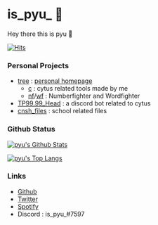 # is_pyu_ 🌙
Hey there this is pyu 👋

[![Hits](https://hits.seeyoufarm.com/api/count/incr/badge.svg?url=https%3A%2F%2Fgithub.com%2Fis-pyu%2Fhit-counter&count_bg=%2337BA9B&title_bg=%23555555&icon=&icon_color=%23E7E7E7&title=hits&edge_flat=false)](https://hits.seeyoufarm.com)


### Personal Projects
+ [tree](https://github.com/is-pyu/tree) : [personal homepage](https://tree.pyudi.ml)
	+ [c](https://c.pyudi.ml) : cytus related tools made by me
	+ [nf](https://tree.pyudi.ml/nf.html)/[wf](https://tree.pyudi.ml/wf.html) : Numberfighter and Wordfighter
+ [TP99.99_Head](https://github.com/is-pyu/TP99.99_Head) : a discord bot related to cytus
+ [cnsh_files](https://github.com/is-pyu/cnsh_files) : school related files

### Github Status

[![pyu's Github Stats](https://github-readme-stats.vercel.app/api?username=is-pyu&title_color=37ba9b)](https://github.com/is-pyu/)

[![pyu's Top Langs](https://github-readme-stats.vercel.app/api/top-langs/?username=is-pyu&title_color=37ba9b)](https://github.com/is-pyu/)

### Links
+ [Github](https://github.com/is-pyu)
+ [Twitter](https://twitter.com/is_pyu_)
+ [Spotify](https://open.spotify.com/user/31ep4pzl33za4teycfl7bvuuleq4?si=RI2nxjjQTwm_MPhTxfvc7Q)
+ Discord : is_pyu_#7597
